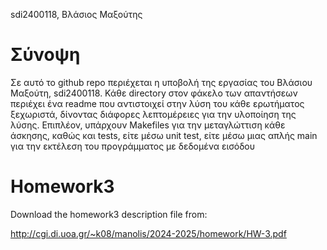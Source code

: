 sdi2400118, Βλάσιος Μαξούτης 

# Σύνοψη

Σε αυτό το github repo περιέχεται η υποβολή της εργασίας του Βλάσιου Μαξούτη, sdi2400118. Κάθε directory στον φάκελο των απαντήσεων περιέχει ένα readme που αντιστοιχεί στην λύση του κάθε ερωτήματος ξεχωριστά, δίνοντας διάφορες λεπτομέρειες για την υλοποίηση της λύσης. Επιπλέον, υπάρχουν Makefiles για την μεταγλώττιση κάθε άσκησης, καθώς και tests, είτε μέσω unit test, είτε μέσω μιας απλής main για την εκτέλεση του προγράμματος με δεδομένα εισόδου 

# Homework3
Download the homework3 description file from:

http://cgi.di.uoa.gr/~k08/manolis/2024-2025/homework/HW-3.pdf
